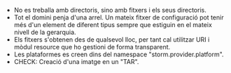 * No es treballa amb directoris, sino amb fitxers i els seus directoris.
* Tot el domini penja d'una arrel. Un mateix fitxer de configuració pot tenir
  més d'un element de diferent tipus sempre que estiguin en el mateix nivell de
  la gerarquia.
* Els fitxers s'obtenen des de qualsevol lloc, per tant cal utilitzar URI i
  mòdul resource que ho gestioni de forma transparent.
* Les plataformes es creen dins del namespace "storm.provider.platform".
* CHECK: Creació d'una imatge en un "TAR".
